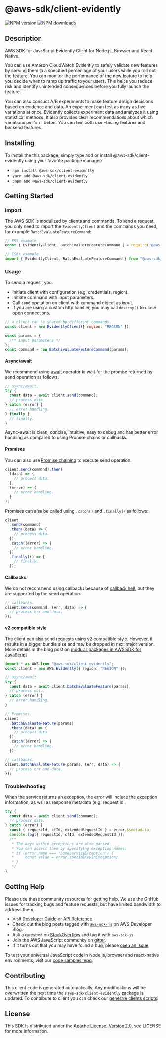 <!-- generated file, do not edit directly -->

# @aws-sdk/client-evidently

[![NPM version](https://img.shields.io/npm/v/@aws-sdk/client-evidently/latest.svg)](https://www.npmjs.com/package/@aws-sdk/client-evidently)
[![NPM downloads](https://img.shields.io/npm/dm/@aws-sdk/client-evidently.svg)](https://www.npmjs.com/package/@aws-sdk/client-evidently)

## Description

AWS SDK for JavaScript Evidently Client for Node.js, Browser and React Native.

<p>You can use Amazon CloudWatch Evidently to safely validate new features by serving
them to a specified percentage
of your users while you roll out the feature. You can monitor the performance of the new feature
to help you decide when to ramp up traffic to your users. This helps you
reduce risk and identify unintended consequences before you fully launch the feature.</p>
<p>You can also conduct A/B experiments to make feature design decisions based on evidence
and data. An experiment can test as many as five variations at once. Evidently collects
experiment data and analyzes it using statistical methods. It also provides clear
recommendations about which variations perform better. You can test both user-facing features
and backend features.</p>

## Installing

To install the this package, simply type add or install @aws-sdk/client-evidently
using your favorite package manager:

- `npm install @aws-sdk/client-evidently`
- `yarn add @aws-sdk/client-evidently`
- `pnpm add @aws-sdk/client-evidently`

## Getting Started

### Import

The AWS SDK is modulized by clients and commands.
To send a request, you only need to import the `EvidentlyClient` and
the commands you need, for example `BatchEvaluateFeatureCommand`:

```js
// ES5 example
const { EvidentlyClient, BatchEvaluateFeatureCommand } = require("@aws-sdk/client-evidently");
```

```ts
// ES6+ example
import { EvidentlyClient, BatchEvaluateFeatureCommand } from "@aws-sdk/client-evidently";
```

### Usage

To send a request, you:

- Initiate client with configuration (e.g. credentials, region).
- Initiate command with input parameters.
- Call `send` operation on client with command object as input.
- If you are using a custom http handler, you may call `destroy()` to close open connections.

```js
// a client can be shared by different commands.
const client = new EvidentlyClient({ region: "REGION" });

const params = {
  /** input parameters */
};
const command = new BatchEvaluateFeatureCommand(params);
```

#### Async/await

We recommend using [await](https://developer.mozilla.org/en-US/docs/Web/JavaScript/Reference/Operators/await)
operator to wait for the promise returned by send operation as follows:

```js
// async/await.
try {
  const data = await client.send(command);
  // process data.
} catch (error) {
  // error handling.
} finally {
  // finally.
}
```

Async-await is clean, concise, intuitive, easy to debug and has better error handling
as compared to using Promise chains or callbacks.

#### Promises

You can also use [Promise chaining](https://developer.mozilla.org/en-US/docs/Web/JavaScript/Guide/Using_promises#chaining)
to execute send operation.

```js
client.send(command).then(
  (data) => {
    // process data.
  },
  (error) => {
    // error handling.
  }
);
```

Promises can also be called using `.catch()` and `.finally()` as follows:

```js
client
  .send(command)
  .then((data) => {
    // process data.
  })
  .catch((error) => {
    // error handling.
  })
  .finally(() => {
    // finally.
  });
```

#### Callbacks

We do not recommend using callbacks because of [callback hell](http://callbackhell.com/),
but they are supported by the send operation.

```js
// callbacks.
client.send(command, (err, data) => {
  // process err and data.
});
```

#### v2 compatible style

The client can also send requests using v2 compatible style.
However, it results in a bigger bundle size and may be dropped in next major version. More details in the blog post
on [modular packages in AWS SDK for JavaScript](https://aws.amazon.com/blogs/developer/modular-packages-in-aws-sdk-for-javascript/)

```ts
import * as AWS from "@aws-sdk/client-evidently";
const client = new AWS.Evidently({ region: "REGION" });

// async/await.
try {
  const data = await client.batchEvaluateFeature(params);
  // process data.
} catch (error) {
  // error handling.
}

// Promises.
client
  .batchEvaluateFeature(params)
  .then((data) => {
    // process data.
  })
  .catch((error) => {
    // error handling.
  });

// callbacks.
client.batchEvaluateFeature(params, (err, data) => {
  // process err and data.
});
```

### Troubleshooting

When the service returns an exception, the error will include the exception information,
as well as response metadata (e.g. request id).

```js
try {
  const data = await client.send(command);
  // process data.
} catch (error) {
  const { requestId, cfId, extendedRequestId } = error.$$metadata;
  console.log({ requestId, cfId, extendedRequestId });
  /**
   * The keys within exceptions are also parsed.
   * You can access them by specifying exception names:
   * if (error.name === 'SomeServiceException') {
   *     const value = error.specialKeyInException;
   * }
   */
}
```

## Getting Help

Please use these community resources for getting help.
We use the GitHub issues for tracking bugs and feature requests, but have limited bandwidth to address them.

- Visit [Developer Guide](https://docs.aws.amazon.com/sdk-for-javascript/v3/developer-guide/welcome.html)
  or [API Reference](https://docs.aws.amazon.com/AWSJavaScriptSDK/v3/latest/index.html).
- Check out the blog posts tagged with [`aws-sdk-js`](https://aws.amazon.com/blogs/developer/tag/aws-sdk-js/)
  on AWS Developer Blog.
- Ask a question on [StackOverflow](https://stackoverflow.com/questions/tagged/aws-sdk-js) and tag it with `aws-sdk-js`.
- Join the AWS JavaScript community on [gitter](https://gitter.im/aws/aws-sdk-js-v3).
- If it turns out that you may have found a bug, please [open an issue](https://github.com/aws/aws-sdk-js-v3/issues/new/choose).

To test your universal JavaScript code in Node.js, browser and react-native environments,
visit our [code samples repo](https://github.com/aws-samples/aws-sdk-js-tests).

## Contributing

This client code is generated automatically. Any modifications will be overwritten the next time the `@aws-sdk/client-evidently` package is updated.
To contribute to client you can check our [generate clients scripts](https://github.com/aws/aws-sdk-js-v3/tree/main/scripts/generate-clients).

## License

This SDK is distributed under the
[Apache License, Version 2.0](http://www.apache.org/licenses/LICENSE-2.0),
see LICENSE for more information.

